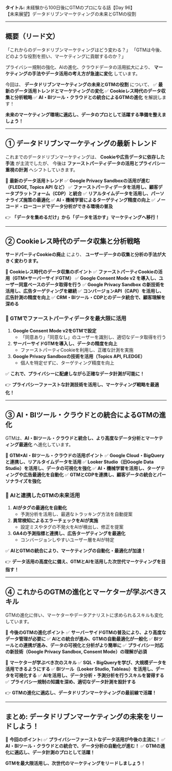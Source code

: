 **タイトル:**
未経験から100日後にGTMのプロになる話【Day 96】\
【未来展望】データドリブンマーケティングの未来とGTMの役割

---

## **概要（リード文）**

「これからのデータドリブンマーケティングはどう変わる？」
「GTMは今後、どのような役割を担い、マーケティングに貢献するのか？」

プライバシー規制の強化、AIの進化、クラウドデータの活用拡大により、
**マーケティングの手法やデータ活用の考え方が急速に変化** しています。

今回は、 **データドリブンマーケティングの未来とGTMの役割** について、
✅ **最新のデータ活用トレンドとマーケティングの変化**
✅ **Cookieレス時代のデータ収集と分析戦略**
✅ **AI・BIツール・クラウドとの統合によるGTMの進化**
を解説します！

**未来のマーケティング環境に適応し、データのプロとして活躍する準備を整えましょう！**

---

## **① データドリブンマーケティングの最新トレンド**

これまでのデータドリブンマーケティングは、
**Cookieや広告データに依存した手法** が主流でしたが、
今後は **ファーストパーティデータの活用とプライバシー重視の計測** へシフトしていきます。

📌 **最新のデータ活用トレンド**
✅ **Google Privacy Sandboxの活用が進む（FLEDGE, Topics API など）**
✅ **ファーストパーティデータを活用し、顧客データプラットフォーム（CDP）と統合**
✅ **リアルタイムデータを活用し、パーソナライズ施策の最適化**
✅ **AI・機械学習によるターゲティング精度の向上**
✅ **ノーコード・ローコードでデータ分析ができる環境の普及**

👉 **「データを集めるだけ」から「データを活かす」マーケティングへ移行！**

---

## **② Cookieレス時代のデータ収集と分析戦略**

**サードパーティCookieの廃止** により、
**ユーザーデータの収集と分析の手法が大きく変わります。**

📌 **Cookieレス時代のデータ収集のポイント**
✅ **ファーストパーティCookieの活用（GTM×サーバーサイドGTM）**
✅ **Google Consent Mode v2 を導入し、ユーザー同意ベースのデータ取得を行う**
✅ **Google Privacy Sandbox の新技術を活用し、広告ターゲティングを継続**
✅ **コンバージョンAPI（CAPI）を活用し、広告計測の精度を向上**
✅ **CRM・BIツール・CDPとのデータ統合で、顧客理解を深める**

### **🔹 GTMでファーストパーティデータを最大限に活用**

1. **Google Consent Mode v2をGTMで設定**
   - 「同意あり」「同意なし」のユーザーを識別し、適切なデータ取得を行う
2. **サーバーサイドGTMを導入し、データの精度を向上**
   - ファーストパーティCookieを利用し、正確な計測を実施
3. **Google Privacy Sandboxの技術を活用（Topics API, FLEDGE）**
   - 個人を特定せずに、ターゲティング精度を向上

✅ **これで、プライバシーに配慮しながら正確なデータ計測が可能に！**

👉 **プライバシーファーストな計測技術を活用し、マーケティング戦略を最適化！**

---

## **③ AI・BIツール・クラウドとの統合によるGTMの進化**

GTMは、**AI・BIツール・クラウドと統合し、より高度なデータ分析とマーケティング最適化** へ進化しています。

📌 **GTM×AI・BIツール・クラウドの活用ポイント**
✅ **Google Cloud・BigQueryと連携し、リアルタイムデータを活用**
✅ **Looker Studio（旧Google Data Studio）を活用し、データの可視化を強化**
✅ **AI・機械学習を活用し、ターゲティングや広告最適化を自動化**
✅ **GTMとCDPを連携し、顧客データの統合とパーソナライズを強化**

### **🔹 AIと連携したGTMの未来活用**

1. **AIがタグの最適化を自動化**
   - 予測分析を活用し、最適なトラッキング方法を自動提案
2. **異常検知によるエラーチェックをAIが実施**
   - 設定ミスやタグの不発火をAIが検出し、修正を提案
3. **GA4の予測指標と連携し、広告ターゲティングを最適化**
   - コンバージョンしやすいユーザー層をAIが特定

✅ **AIとGTMの統合により、マーケティングの自動化・最適化が加速！**

👉 **データ活用の高度化に備え、GTMとAIを活用した次世代マーケティングを目指す！**

---

## **④ これからのGTMの進化とマーケターが学ぶべきスキル**

GTMの進化に伴い、マーケターやデータアナリストに求められるスキルも変化しています。

📌 **今後のGTMの進化ポイント**
✅ **サーバーサイドGTMの普及により、より高度なデータ管理が必要に**
✅ **AIとの統合が進み、GTMの自動最適化が一般化**
✅ **BIツールとの連携が進み、データの可視化と分析がより簡単に**
✅ **プライバシー対応の新技術（Google Privacy Sandbox, Consent Mode）の理解が必須**

📌 **マーケターが学ぶべき次のスキル**
✅ **SQL・BigQueryを学び、大規模データを活用できるようにする**
✅ **BIツール（Looker Studio, Tableau）を活用し、データを可視化する**
✅ **AIを活用し、データ分析・予測分析を行うスキルを習得する**
✅ **プライバシー規制の知識を深め、適切なデータ計測を設計する**

👉 **GTMの進化に適応し、データドリブンマーケティングの最前線で活躍！**

---

## **まとめ: データドリブンマーケティングの未来をリードしよう！**

📌 **今回のポイント:**
✅ **プライバシーファーストなデータ活用が今後の主流に！**
✅ **AI・BIツール・クラウドとの統合で、データ分析の自動化が進む！**
✅ **GTMの進化に適応し、データ計測のプロとして活躍！**

**GTMを最大限活用し、次世代のマーケティングをリードしましょう！**